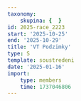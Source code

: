 ```yaml
---
taxonomy:
    skupina: {  }
id: 2025-race_2223
start: '2025-10-25'
end: '2025-10-29'
title: 'VT Podzimky'
type: S
template: soustredeni
date: '2025-01-16'
import:
    type: members
    time: 1737046806
---
```


